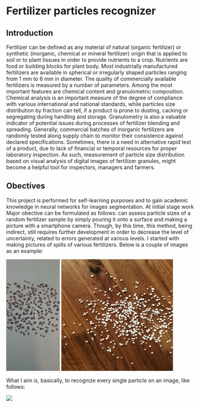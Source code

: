 # Fertilizer particles recognizer
## Introduction
Fertilizer can be defined as any material of natural (organic fertilizer) or synthetic (inorganic, chemical or mineral fertilizer) origin that is applied to soil or to plant tissues in order to provide nutrients to a crop. Nutrients are food or building blocks for plant body. Most industrially manufactured fertilizers are available in spherical or irregularly shaped particles ranging from 1 mm to 6 mm in diameter. The quality of commercially available fertilizers is measured by a number of parameters. Among the most important features are chemical content and granulometric composition. Chemical analysis is an important measure of the degree of compliance with various international and national standards, while particles size distribution by fraction can tell, if a product is prone to dusting, cacking or segregating during handling and storage. Granulometry is also a valuable indicator of potential issues during processes of fertilizer blending and spreading. Generally, commercial batches of inorganic fertilizers are randomly tested along supply chain to monitor their consistence against declared specifications. Sometimes, there is a need in alternative rapid test of a product, due to lack of financial or temporal resources for proper laboratory inspection. As such, measurement of particle size distribution based on visual analysis of digital images of fertilizer granules, might become a helpful tool for inspectors, managers and farmers.

## Obectives
This project is performed for self-learning purposes and to gain academic knowledge in neural networks for images segmentation. At initial stage work Major obective can be formulated as follows:  can assess particle sizes of a random fertilizer sample by simply pouring it onto a surface and making a picture with a smartphone camera. Though, by this time, this method, being indirect, still requires further development in order to decrease the level of uncertainty, related to errors generated at various levels.
I started with making pictures of spills of various fertilizers. Below is a couple of images as an example:

<img src="https://github.com/max-poltora/fertilizer_particles_recognizer/blob/main/Example%20pictures/IMG_20200626_121552.jpg" height="300px"> <img src="https://github.com/max-poltora/fertilizer_particles_recognizer/blob/main/Example%20pictures/an_1.jpg" width="300px" height="300px">

What I aim is, basically, to recognize every single particle on an image, like follows:

<img src="https://github.com/max-poltora/fertilizer_particles_recognizer/blob/main/Example%20pictures/Segmentation%20gif.gif" height="300px">
